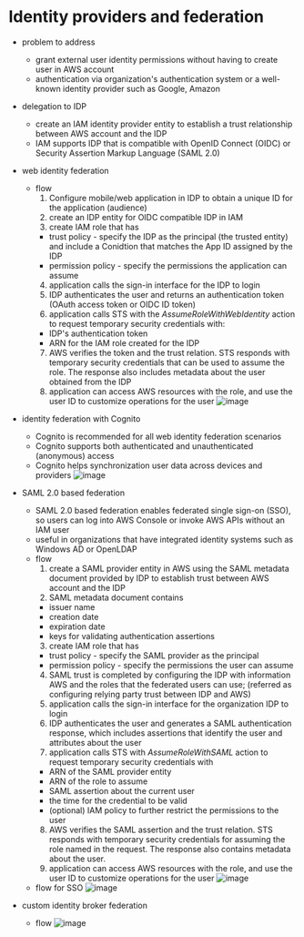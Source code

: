 # Identity providers and federation

- problem to address
  - grant external user identity permissions without having to create user in AWS account
  - authentication via organization's authentication system or a well-known identity provider such as Google, Amazon
- delegation to IDP
  - create an IAM identity provider entity to establish a trust relationship between AWS account and the IDP
  - IAM supports IDP that is compatible with OpenID Connect (OIDC) or Security Assertion Markup Language (SAML 2.0)  
- web identity federation
  - flow
    1. Configure mobile/web application in IDP to obtain a unique ID for the application (audience)
    2. create an IDP entity for OIDC compatible IDP in IAM
    3. create IAM role that has
      - trust policy - specify the IDP as the principal (the trusted entity) and include a Conidtion that matches the App ID assigned by the IDP
      - permission policy - specify the permissions the application can assume
    4. application calls the sign-in interface for the IDP to login
    5. IDP authenticates the user and returns an authentication token (OAuth access token or OIDC ID token)
    6. application calls STS with the _AssumeRoleWithWebIdentity_ action to request temporary security credentials with:
      - IDP's authentication token
      - ARN for the IAM role created for the IDP
    7. AWS verifies the token and the trust relation. STS responds with temporary security credentials that can be used to assume the role. The response also includes metadata about the user obtained from the IDP
    8. application can access AWS resources with the role, and use the user ID to customize operations for the user
       ![image](https://user-images.githubusercontent.com/60513695/101480260-6b1af480-398e-11eb-8c1b-3688a298b958.png)     
- identity federation with Cognito
  - Cognito is recommended for all web identity federation scenarios
  - Cognito supports both authenticated and unauthenticated (anonymous) access
  - Cognito helps synchronization user data across devices and providers
    ![image](https://user-images.githubusercontent.com/60513695/101481033-7c183580-398f-11eb-9759-4df9dc84bb56.png)
    
- SAML 2.0 based federation
  - SAML 2.0 based federation enables federated single sign-on (SSO), so users can log into AWS Console or invoke AWS APIs without an IAM user
  - useful in organizations that have integrated identity systems such as Windows AD or OpenLDAP
  - flow
    1. create a SAML provider entity in AWS using the SAML metadata document provided by IDP to establish trust between AWS account and the IDP
    2. SAML metadata document contains
      - issuer name
      - creation date
      - expiration date
      - keys for validating authentication assertions
    3. create IAM role that has
      - trust policy - specify the SAML provider as the principal
      - permission policy - specify the permissions the user can assume
    4. SAML trust is completed by configuring the IDP with information AWS and the roles that the federated users can use; (referred as configuring relying party trust between IDP and AWS)
    5. application calls the sign-in interface for the organization IDP to login
    6. IDP authenticates the user and generates a SAML authentication response, which includes assertions that identify the user and attributes about the user
    7. application calls STS with _AssumeRoleWithSAML_ action to request temporary security credentials with
      - ARN of the SAML provider entity
      - ARN of the role to assume
      - SAML assertion about the current user
      - the time for the credential to be valid
      - (optional) IAM policy to further restrict the permissions to the user
    8. AWS verifies the SAML assertion and the trust relation. STS responds with temporary security credentials for assuming the role named in the request. The response also contains metadata about the user.
    9. application can access AWS resources with the role, and use the user ID to customize operations for the user
      ![image](https://user-images.githubusercontent.com/60513695/101486978-6eb37900-3998-11eb-80ea-5962744391c9.png)
  - flow for SSO
    ![image](https://user-images.githubusercontent.com/60513695/101487056-8db20b00-3998-11eb-9bdc-19e9cebdbefb.png)
- custom identity broker federation
  - flow
    ![image](https://user-images.githubusercontent.com/60513695/101487315-f4cfbf80-3998-11eb-9845-cb572459ba49.png)

    

    
